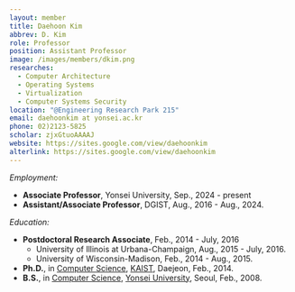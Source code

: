 ```yaml
---
layout: member
title: Daehoon Kim
abbrev: D. Kim
role: Professor
position: Assistant Professor
image: /images/members/dkim.png
researches:
  - Computer Architecture
  - Operating Systems
  - Virtualization
  - Computer Systems Security
location: "@Engineering Research Park 215"
email: daehoonkim at yonsei.ac.kr
phone: 02)2123-5825
scholar: zjxGtuoAAAAJ
website: https://sites.google.com/view/daehoonkim
alterlink: https://sites.google.com/view/daehoonkim
---
```


<div class="bigspacer"></div>

*Employment:*

* **Associate Professor**, Yonsei University, Sep., 2024 - present
* **Assistant/Associate Professor**, DGIST, Aug., 2016 - Aug., 2024.

*Education:*

* **Postdoctoral Research Associate**, Feb., 2014 - July, 2016
  * University of Illinois at Urbana-Champaign, Aug., 2015 - July, 2016.
  * University of Wisconsin-Madison, Feb., 2014 - Aug., 2015. 
* **Ph.D.**, in [Computer Science](http://cs.kaist.ac.kr/), [KAIST](http://www.kaist.ac.kr/), Daejeon, Feb., 2014.
* **B.S.**, in [Computer Science](http://cs.yonsei.ac.kr/), [Yonsei University](http://www.yonsei.ac.kr/), Seoul, Feb., 2008.
